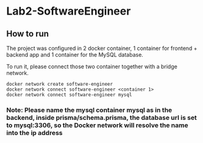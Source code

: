 # Lab2-SoftwareEngineer

## How to run

The project was configured in 2 docker container, 1 container for frontend + backend app and 1 container for the MySQL database.

To run it, please connect those two container together with a bridge network.

```
docker network create software-engineer
docker network connect software-engineer <container 1>
docker network connect software-engineer mysql
```

### Note: Please name the mysql container mysql as in the backend, inside prisma/schema.prisma, the database url is set to mysql:3306, so the Docker network will resolve the name into the ip address
